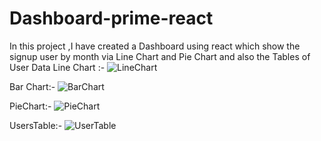 # Dashboard-prime-react
In this project ,I have created a Dashboard using react which show the signup user by month via Line Chart and Pie Chart and also the Tables of User Data
Line Chart :- ![LineChart](https://github.com/armanali0786/Dashboard-prime-react/assets/76746226/b8f856ee-b97f-4f7c-810b-4d7dd4575d31)

Bar Chart:- ![BarChart](https://github.com/armanali0786/Dashboard-prime-react/assets/76746226/fff44cc0-2e61-49e2-9a39-4ca9c93160d6)

PieChart:- 
![PieChart](https://github.com/armanali0786/Dashboard-prime-react/assets/76746226/2f279d97-1b3f-4d03-8aee-ae9a2a85955d)

UsersTable:- ![UserTable](https://github.com/armanali0786/Dashboard-prime-react/assets/76746226/f20d6cfb-e7ec-40c3-9c6a-2ed07dbca371)
